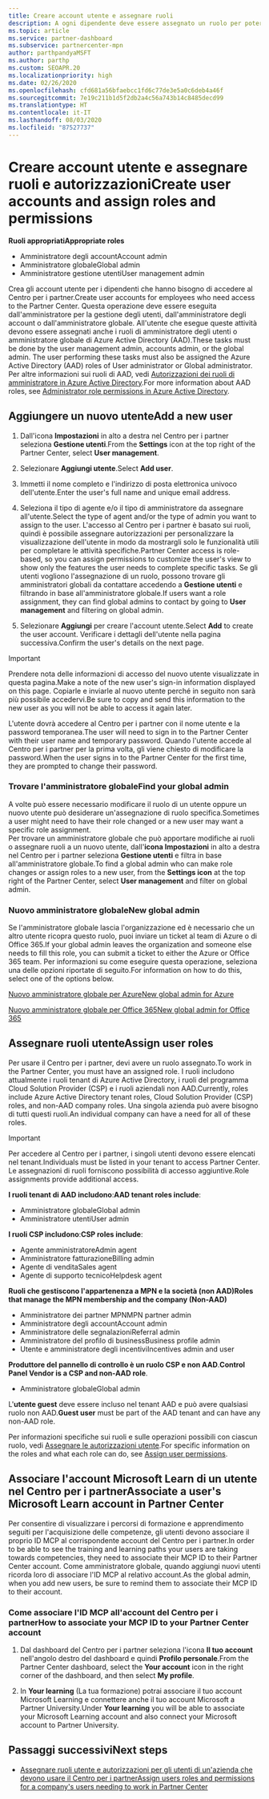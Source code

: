 ```yaml
---
title: Creare account utente e assegnare ruoli
description: A ogni dipendente deve essere assegnato un ruolo per poter accedere al Centro per i partner. Scopri come creare gli account utente, assegnare ruoli e impostare le autorizzazioni.
ms.topic: article
ms.service: partner-dashboard
ms.subservice: partnercenter-mpn
author: parthpandyaMSFT
ms.author: parthp
ms.custom: SEOAPR.20
ms.localizationpriority: high
ms.date: 02/26/2020
ms.openlocfilehash: cfd681a56bfaebcc1fd6c77de3e5a0c6deb4a46f
ms.sourcegitcommit: 7e19c211b1d5f2db2a4c56a743b14c8485decd99
ms.translationtype: HT
ms.contentlocale: it-IT
ms.lasthandoff: 08/03/2020
ms.locfileid: "87527737"
---
```

# <a name="create-user-accounts-and-assign-roles-and-permissions"></a><span data-ttu-id="21796-104">Creare account utente e assegnare ruoli e autorizzazioni</span><span class="sxs-lookup"><span data-stu-id="21796-104">Create user accounts and assign roles and permissions</span></span>

<span data-ttu-id="21796-105">**Ruoli appropriati**</span><span class="sxs-lookup"><span data-stu-id="21796-105">**Appropriate roles**</span></span>

- <span data-ttu-id="21796-106">Amministratore degli account</span><span class="sxs-lookup"><span data-stu-id="21796-106">Account admin</span></span>
- <span data-ttu-id="21796-107">Amministratore globale</span><span class="sxs-lookup"><span data-stu-id="21796-107">Global admin</span></span>
- <span data-ttu-id="21796-108">Amministratore gestione utenti</span><span class="sxs-lookup"><span data-stu-id="21796-108">User management admin</span></span>

<span data-ttu-id="21796-109">Crea gli account utente per i dipendenti che hanno bisogno di accedere al Centro per i partner.</span><span class="sxs-lookup"><span data-stu-id="21796-109">Create user accounts for employees who need access to the Partner Center.</span></span> <span data-ttu-id="21796-110">Questa operazione deve essere eseguita dall'amministratore per la gestione degli utenti, dall'amministratore degli account o dall'amministratore globale. All'utente che esegue queste attività devono essere assegnati anche i ruoli di amministratore degli utenti o amministratore globale di Azure Active Directory (AAD).</span><span class="sxs-lookup"><span data-stu-id="21796-110">These tasks must be done by the user management admin, accounts admin, or the global admin. The user performing these tasks must also be assigned the Azure Active Directory (AAD) roles of User administrator or Global administrator.</span></span> <span data-ttu-id="21796-111">Per altre informazioni sui ruoli di AAD, vedi [Autorizzazioni dei ruoli di amministratore in Azure Active Directory](https://docs.microsoft.com/azure/active-directory/users-groups-roles/directory-assign-admin-roles).</span><span class="sxs-lookup"><span data-stu-id="21796-111">For more information about AAD roles, see [Administrator role permissions in Azure Active Directory](https://docs.microsoft.com/azure/active-directory/users-groups-roles/directory-assign-admin-roles).</span></span>


## <a name="add-a-new-user"></a><span data-ttu-id="21796-112">Aggiungere un nuovo utente</span><span class="sxs-lookup"><span data-stu-id="21796-112">Add a new user</span></span>

1. <span data-ttu-id="21796-113">Dall'icona **Impostazioni** in alto a destra nel Centro per i partner seleziona **Gestione utenti**.</span><span class="sxs-lookup"><span data-stu-id="21796-113">From the **Settings** icon at the top right of the Partner Center, select **User management**.</span></span>

2. <span data-ttu-id="21796-114">Selezionare **Aggiungi utente**.</span><span class="sxs-lookup"><span data-stu-id="21796-114">Select **Add user**.</span></span>

3. <span data-ttu-id="21796-115">Immetti il nome completo e l'indirizzo di posta elettronica univoco dell'utente.</span><span class="sxs-lookup"><span data-stu-id="21796-115">Enter the user's full name and unique email address.</span></span>

4. <span data-ttu-id="21796-116">Seleziona il tipo di agente e/o il tipo di amministratore da assegnare all'utente.</span><span class="sxs-lookup"><span data-stu-id="21796-116">Select the type of agent and/or the type of admin you want to assign to the user.</span></span> <span data-ttu-id="21796-117">L'accesso al Centro per i partner è basato sui ruoli, quindi è possibile assegnare autorizzazioni per personalizzare la visualizzazione dell'utente in modo da mostrargli solo le funzionalità utili per completare le attività specifiche.</span><span class="sxs-lookup"><span data-stu-id="21796-117">Partner Center access is role-based, so you can assign permissions to customize the user's view to show only the features the user needs to complete specific tasks.</span></span>  <span data-ttu-id="21796-118">Se gli utenti vogliono l'assegnazione di un ruolo, possono trovare gli amministratori globali da contattare accedendo a **Gestione utenti** e filtrando in base all'amministratore globale.</span><span class="sxs-lookup"><span data-stu-id="21796-118">If users want a role assignment, they can find global admins to contact by going to **User management** and filtering on global admin.</span></span>

5. <span data-ttu-id="21796-119">Selezionare **Aggiungi** per creare l'account utente.</span><span class="sxs-lookup"><span data-stu-id="21796-119">Select **Add** to create the user account.</span></span> <span data-ttu-id="21796-120">Verificare i dettagli dell'utente nella pagina successiva.</span><span class="sxs-lookup"><span data-stu-id="21796-120">Confirm the user's details on the next page.</span></span>

> [!IMPORTANT]  
> <span data-ttu-id="21796-121">Prendere nota delle informazioni di accesso del nuovo utente visualizzate in questa pagina.</span><span class="sxs-lookup"><span data-stu-id="21796-121">Make a note of the new user's sign-in information displayed on this page.</span></span> <span data-ttu-id="21796-122">Copiarle e inviarle al nuovo utente perché in seguito non sarà più possibile accedervi.</span><span class="sxs-lookup"><span data-stu-id="21796-122">Be sure to copy and send this information to the new user as you will not be able to access it again later.</span></span> 


<span data-ttu-id="21796-123">L'utente dovrà accedere al Centro per i partner con il nome utente e la password temporanea.</span><span class="sxs-lookup"><span data-stu-id="21796-123">The user will need to sign in to the Partner Center with their user name and temporary password.</span></span> <span data-ttu-id="21796-124">Quando l'utente accede al Centro per i partner per la prima volta, gli viene chiesto di modificare la password.</span><span class="sxs-lookup"><span data-stu-id="21796-124">When the user signs in to the Partner Center for the first time, they are prompted to change their password.</span></span> 


### <a name="find-your-global-admin"></a><span data-ttu-id="21796-125">Trovare l'amministratore globale</span><span class="sxs-lookup"><span data-stu-id="21796-125">Find your global admin</span></span>

<span data-ttu-id="21796-126">A volte può essere necessario modificare il ruolo di un utente oppure un nuovo utente può desiderare un'assegnazione di ruolo specifica.</span><span class="sxs-lookup"><span data-stu-id="21796-126">Sometimes a user might need to have their role changed or a new user may want a specific role assignment.</span></span>  
<span data-ttu-id="21796-127">Per trovare un amministratore globale che può apportare modifiche ai ruoli o assegnare ruoli a un nuovo utente, dall'**icona Impostazioni** in alto a destra nel Centro per i partner seleziona **Gestione utenti** e filtra in base all'amministratore globale.</span><span class="sxs-lookup"><span data-stu-id="21796-127">To find a global admin who can make role changes or assign roles to a new user, from the **Settings icon** at the top right of the Partner Center, select **User management** and filter on global admin.</span></span> 


### <a name="new-global-admin"></a><span data-ttu-id="21796-128">Nuovo amministratore globale</span><span class="sxs-lookup"><span data-stu-id="21796-128">New global admin</span></span>

<span data-ttu-id="21796-129">Se l'amministratore globale lascia l'organizzazione ed è necessario che un altro utente ricopra questo ruolo, puoi inviare un ticket al team di Azure o di Office 365.</span><span class="sxs-lookup"><span data-stu-id="21796-129">If your global admin leaves the organization and someone else needs to fill this role, you can submit a ticket to either the Azure or Office 365 team.</span></span> <span data-ttu-id="21796-130">Per informazioni su come eseguire questa operazione, seleziona una delle opzioni riportate di seguito.</span><span class="sxs-lookup"><span data-stu-id="21796-130">For information on how to do this, select one of the options below.</span></span>

[<span data-ttu-id="21796-131">Nuovo amministratore globale per Azure</span><span class="sxs-lookup"><span data-stu-id="21796-131">New global admin for Azure</span></span>](https://support.microsoft.com/help/4505981/what-to-do-if-the-only-admin-for-your-mpn-program-has-left-the-company)

[<span data-ttu-id="21796-132">Nuovo amministratore globale per Office 365</span><span class="sxs-lookup"><span data-stu-id="21796-132">New global admin for Office 365</span></span>](https://admin.microsoft.com/)


## <a name="assign-user-roles"></a><span data-ttu-id="21796-133">Assegnare ruoli utente</span><span class="sxs-lookup"><span data-stu-id="21796-133">Assign user roles</span></span>

<span data-ttu-id="21796-134">Per usare il Centro per i partner, devi avere un ruolo assegnato.</span><span class="sxs-lookup"><span data-stu-id="21796-134">To work in the Partner Center, you must have an assigned role.</span></span>  <span data-ttu-id="21796-135">I ruoli includono attualmente i ruoli tenant di Azure Active Directory, i ruoli del programma Cloud Solution Provider (CSP) e i ruoli aziendali non AAD.</span><span class="sxs-lookup"><span data-stu-id="21796-135">Currently, roles include Azure Active Directory tenant roles, Cloud Solution Provider (CSP) roles, and non-AAD company roles.</span></span> <span data-ttu-id="21796-136">Una singola azienda può avere bisogno di tutti questi ruoli.</span><span class="sxs-lookup"><span data-stu-id="21796-136">An individual company can have a need for all of these roles.</span></span>

>[!Important]
><span data-ttu-id="21796-137">Per accedere al Centro per i partner, i singoli utenti devono essere elencati nel tenant.</span><span class="sxs-lookup"><span data-stu-id="21796-137">Individuals must be listed in your tenant to access Partner Center.</span></span> <span data-ttu-id="21796-138">Le assegnazioni di ruoli forniscono possibilità di accesso aggiuntive.</span><span class="sxs-lookup"><span data-stu-id="21796-138">Role assignments provide additional access.</span></span>


<span data-ttu-id="21796-139">**I ruoli tenant di AAD includono**:</span><span class="sxs-lookup"><span data-stu-id="21796-139">**AAD tenant roles include**:</span></span>
- <span data-ttu-id="21796-140">Amministratore globale</span><span class="sxs-lookup"><span data-stu-id="21796-140">Global admin</span></span>
- <span data-ttu-id="21796-141">Amministratore utenti</span><span class="sxs-lookup"><span data-stu-id="21796-141">User admin</span></span>

<span data-ttu-id="21796-142">**I ruoli CSP includono**:</span><span class="sxs-lookup"><span data-stu-id="21796-142">**CSP roles include**:</span></span>
- <span data-ttu-id="21796-143">Agente amministratore</span><span class="sxs-lookup"><span data-stu-id="21796-143">Admin agent</span></span>
- <span data-ttu-id="21796-144">Amministratore fatturazione</span><span class="sxs-lookup"><span data-stu-id="21796-144">Billing admin</span></span>
- <span data-ttu-id="21796-145">Agente di vendita</span><span class="sxs-lookup"><span data-stu-id="21796-145">Sales agent</span></span>
- <span data-ttu-id="21796-146">Agente di supporto tecnico</span><span class="sxs-lookup"><span data-stu-id="21796-146">Helpdesk agent</span></span>

<span data-ttu-id="21796-147">**Ruoli che gestiscono l'appartenenza a MPN e la società (non AAD)**</span><span class="sxs-lookup"><span data-stu-id="21796-147">**Roles that manage the MPN membership and the company (Non-AAD)**</span></span>
- <span data-ttu-id="21796-148">Amministratore dei partner MPN</span><span class="sxs-lookup"><span data-stu-id="21796-148">MPN partner admin</span></span>
- <span data-ttu-id="21796-149">Amministratore degli account</span><span class="sxs-lookup"><span data-stu-id="21796-149">Account admin</span></span>
- <span data-ttu-id="21796-150">Amministratore delle segnalazioni</span><span class="sxs-lookup"><span data-stu-id="21796-150">Referral admin</span></span>
- <span data-ttu-id="21796-151">Amministratore del profilo di business</span><span class="sxs-lookup"><span data-stu-id="21796-151">Business profile admin</span></span>
- <span data-ttu-id="21796-152">Utente e amministratore degli incentivi</span><span class="sxs-lookup"><span data-stu-id="21796-152">Incentives admin and user</span></span>

<span data-ttu-id="21796-153">**Produttore del pannello di controllo è un ruolo CSP e non AAD**.</span><span class="sxs-lookup"><span data-stu-id="21796-153">**Control Panel Vendor is a CSP and non-AAD role**.</span></span>
- <span data-ttu-id="21796-154">Amministratore globale</span><span class="sxs-lookup"><span data-stu-id="21796-154">Global admin</span></span>

<span data-ttu-id="21796-155">L'**utente guest** deve essere incluso nel tenant AAD e può avere qualsiasi ruolo non AAD.</span><span class="sxs-lookup"><span data-stu-id="21796-155">**Guest user** must be part of the AAD tenant and can have any non-AAD role.</span></span>

<span data-ttu-id="21796-156">Per informazioni specifiche sui ruoli e sulle operazioni possibili con ciascun ruolo, vedi [Assegnare le autorizzazioni utente](permissions-overview.md).</span><span class="sxs-lookup"><span data-stu-id="21796-156">For specific information on the roles and what each role can do, see [Assign user permissions](permissions-overview.md).</span></span>

## <a name="associate-a-users-microsoft-learn-account-in-partner-center"></a><span data-ttu-id="21796-157">Associare l'account Microsoft Learn di un utente nel Centro per i partner</span><span class="sxs-lookup"><span data-stu-id="21796-157">Associate a user's Microsoft Learn account in Partner Center</span></span>

<span data-ttu-id="21796-158">Per consentire di visualizzare i percorsi di formazione e apprendimento seguiti per l'acquisizione delle competenze, gli utenti devono associare il proprio ID MCP al corrispondente account del Centro per i partner.</span><span class="sxs-lookup"><span data-stu-id="21796-158">In order to be able to see the training and learning paths your users are taking towards competencies, they need to associate their MCP ID to their Partner Center account.</span></span> <span data-ttu-id="21796-159">Come amministratore globale, quando aggiungi nuovi utenti ricorda loro di associare l'ID MCP al relativo account.</span><span class="sxs-lookup"><span data-stu-id="21796-159">As the global admin, when you add new users, be sure to remind them to associate their MCP ID to their account.</span></span> 

### <a name="how-to-associate-your-mcp-id-to-your-partner-center-account"></a><span data-ttu-id="21796-160">Come associare l'ID MCP all'account del Centro per i partner</span><span class="sxs-lookup"><span data-stu-id="21796-160">How to associate your MCP ID to your Partner Center account</span></span>

1. <span data-ttu-id="21796-161">Dal dashboard del Centro per i partner seleziona l'icona **Il tuo account** nell'angolo destro del dashboard e quindi **Profilo personale**.</span><span class="sxs-lookup"><span data-stu-id="21796-161">From the Partner Center dashboard, select the **Your account** icon in the right corner of the dashboard, and then select **My profile**.</span></span>

2. <span data-ttu-id="21796-162">In **Your learning** (La tua formazione) potrai associare il tuo account Microsoft Learning e connettere anche il tuo account Microsoft a Partner University.</span><span class="sxs-lookup"><span data-stu-id="21796-162">Under **Your learning** you will be able to associate your Microsoft Learning account and also connect your Microsoft account to Partner University.</span></span>

## <a name="next-steps"></a><span data-ttu-id="21796-163">Passaggi successivi</span><span class="sxs-lookup"><span data-stu-id="21796-163">Next steps</span></span>

- [<span data-ttu-id="21796-164">Assegnare ruoli utente e autorizzazioni per gli utenti di un'azienda che devono usare il Centro per i partner</span><span class="sxs-lookup"><span data-stu-id="21796-164">Assign users roles and permissions for a company's users needing to work in Partner Center</span></span>](permissions-overview.md)